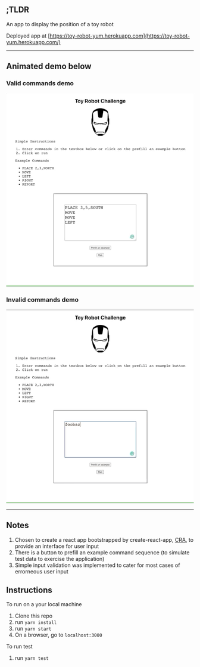 ## ;TLDR

An app to display the position of a toy robot

Deployed app at [https://toy-robot-yum.herokuapp.com](https://toy-robot-yum.herokuapp.com/)

---

## Animated demo below

### Valid commands demo

![](docs/demo-valid.gif)

### Invalid commands demo

![](docs/demo-invalid.gif)

---

## Notes

1. Chosen to create a react app bootstrapped by create-react-app, [CRA](https://github.com/facebook/create-react-app), to provide an interface for user input
2. There is a button to prefill an example command sequence (to simulate test data to exercise the application)
3. Simple input validation was implemented to cater for most cases of errorneous user input

## Instructions

To run on a your local machine

1. Clone this repo
2. run `yarn install`
3. run `yarn start`
4. On a browser, go to `localhost:3000`

To run test

1. run `yarn test`
